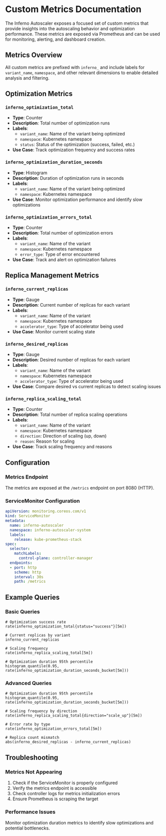 # Custom Metrics Documentation

The Inferno Autoscaler exposes a focused set of custom metrics that provide insights into the autoscaling behavior and optimization performance. These metrics are exposed via Prometheus and can be used for monitoring, alerting, and dashboard creation.

## Metrics Overview

All custom metrics are prefixed with `inferno_` and include labels for `variant_name`, `namespace`, and other relevant dimensions to enable detailed analysis and filtering.

## Optimization Metrics

### `inferno_optimization_total`
- **Type**: Counter
- **Description**: Total number of optimization runs
- **Labels**: 
  - `variant_name`: Name of the variant being optimized
  - `namespace`: Kubernetes namespace
  - `status`: Status of the optimization (success, failed, etc.)
- **Use Case**: Track optimization frequency and success rates

### `inferno_optimization_duration_seconds`
- **Type**: Histogram
- **Description**: Duration of optimization runs in seconds
- **Labels**:
  - `variant_name`: Name of the variant being optimized
  - `namespace`: Kubernetes namespace
- **Use Case**: Monitor optimization performance and identify slow optimizations

### `inferno_optimization_errors_total`
- **Type**: Counter
- **Description**: Total number of optimization errors
- **Labels**:
  - `variant_name`: Name of the variant
  - `namespace`: Kubernetes namespace
  - `error_type`: Type of error encountered
- **Use Case**: Track and alert on optimization failures

## Replica Management Metrics

### `inferno_current_replicas`
- **Type**: Gauge
- **Description**: Current number of replicas for each variant
- **Labels**:
  - `variant_name`: Name of the variant
  - `namespace`: Kubernetes namespace
  - `accelerator_type`: Type of accelerator being used
- **Use Case**: Monitor current scaling state

### `inferno_desired_replicas`
- **Type**: Gauge
- **Description**: Desired number of replicas for each variant
- **Labels**:
  - `variant_name`: Name of the variant
  - `namespace`: Kubernetes namespace
  - `accelerator_type`: Type of accelerator being used
- **Use Case**: Compare desired vs current replicas to detect scaling issues

### `inferno_replica_scaling_total`
- **Type**: Counter
- **Description**: Total number of replica scaling operations
- **Labels**:
  - `variant_name`: Name of the variant
  - `namespace`: Kubernetes namespace
  - `direction`: Direction of scaling (up, down)
  - `reason`: Reason for scaling
- **Use Case**: Track scaling frequency and reasons

## Configuration

### Metrics Endpoint
The metrics are exposed at the `/metrics` endpoint on port 8080 (HTTP).

### ServiceMonitor Configuration
```yaml
apiVersion: monitoring.coreos.com/v1
kind: ServiceMonitor
metadata:
  name: inferno-autoscaler
  namespace: inferno-autoscaler-system
  labels:
    release: kube-prometheus-stack
spec:
  selector:
    matchLabels:
      control-plane: controller-manager
  endpoints:
  - port: http
    scheme: http
    interval: 30s
    path: /metrics
```

## Example Queries

### Basic Queries
```promql
# Optimization success rate
rate(inferno_optimization_total{status="success"}[5m])

# Current replicas by variant
inferno_current_replicas

# Scaling frequency
rate(inferno_replica_scaling_total[5m])

# Optimization duration 95th percentile
histogram_quantile(0.95, rate(inferno_optimization_duration_seconds_bucket[5m]))
```

### Advanced Queries
```promql
# Optimization duration 95th percentile
histogram_quantile(0.95, rate(inferno_optimization_duration_seconds_bucket[5m]))

# Scaling frequency by direction
rate(inferno_replica_scaling_total{direction="scale_up"}[5m])

# Error rate by type
rate(inferno_optimization_errors_total[5m])

# Replica count mismatch
abs(inferno_desired_replicas - inferno_current_replicas)
```

## Troubleshooting

### Metrics Not Appearing
1. Check if the ServiceMonitor is properly configured
2. Verify the metrics endpoint is accessible
3. Check controller logs for metrics initialization errors
4. Ensure Prometheus is scraping the target

### Performance Issues
Monitor optimization duration metrics to identify slow optimizations and potential bottlenecks. 